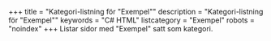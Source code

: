 +++
title = "Kategori-listning för "Exempel""
description = "Kategori-listning för "Exempel""
keywords = "C# HTML"
listcategory = "Exempel"
robots = "noindex"
+++
Listar sidor med "Exempel" satt som kategori.